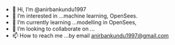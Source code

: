 - 👋 Hi, I’m @anirbankundu1997
- 👀 I’m interested in ...machine learning, OpenSees. 
- 🌱 I’m currently learning ...modelling in OpenSees,  
- 💞️ I’m looking to collaborate on ...
- 📫 How to reach me ...by email anirbankundu1997@gmail.com

<!---
anirbankundu1997/anirbankundu1997 is a ✨ special ✨ repository because its `README.md` (this file) appears on your GitHub profile.
You can click the Preview link to take a look at your changes.
--->
